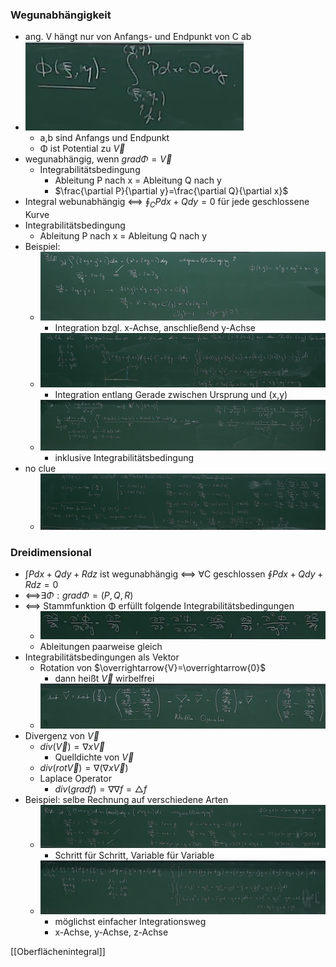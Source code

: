 ### Wegunabhängigkeit
+ ang. V hängt nur von Anfangs- und Endpunkt von C ab
+ ![](../../../z_images/Pasted%20image%2020220316092347.png)
	+ a,b sind Anfangs und Endpunkt
	+ Φ ist Potential zu $\overrightarrow{V}$
+ wegunabhängig, wenn $grad Φ=\overrightarrow{V}$
	+ Integrabilitätsbedingung
		+ Ableitung P nach x = Ableitung Q nach y
		+ $\frac{\partial P}{\partial y}=\frac{\partial Q}{\partial x}$
+ Integral webunabhängig <==> $\oint_C Pdx + Qdy = 0$ für jede geschlossene Kurve
+ Integrabilitätsbedingung
	+ Ableitung P nach x = Ableitung Q nach y
+ Beispiel:
	+ ![](../../../z_images/Pasted%20image%2020220319111156.png)
		+ Integration bzgl. x-Achse, anschließend y-Achse
	+ ![](../../../z_images/Pasted%20image%2020220319111726.png)
		+ Integration entlang Gerade zwischen Ursprung und (x,y)
	+ ![](../../../z_images/Pasted%20image%2020220319112203.png)
		+ inklusive Integrabilitätsbedingung
+ no clue
	+ ![](../../../z_images/Pasted%20image%2020220319114753.png)

### Dreidimensional
+ $\int Pdx+Qdy+Rdz$ ist wegunabhängig <==> ∀C geschlossen $\oint Pdx+Qdy+Rdz=0$
+ <==>$∃Φ:grad Φ=(P,Q,R)$
+ <==> Stammfunktion Φ erfüllt folgende Integrabilitätsbedingungen
	+ ![](../../../z_images/Pasted%20image%2020220319115942.png)
	+ Ableitungen paarweise gleich
+ Integrabilitätsbedingungen als Vektor
	+ Rotation von $\overrightarrow{V}=\overrightarrow{0}$
		+ dann heißt $\overrightarrow{V}$ wirbelfrei
	+ ![](../../../z_images/Pasted%20image%2020220319120455.png)
+ Divergenz von $\overrightarrow{V}$
	+ $div(\overrightarrow{V})=\nabla x \overrightarrow{V}$
		+ Quelldichte von $\overrightarrow{V}$
	+ $div(rot\overrightarrow{V})=\nabla(\nabla x \overrightarrow{V})$
	+ Laplace Operator
		+ $div(grad f)=\nabla\nabla f=△ f$
+ Beispiel: selbe Rechnung auf verschiedene Arten
	+ ![](../../../z_images/Pasted%20image%2020220319125430.png)
		+ Schritt für Schritt, Variable für Variable
	+ ![](../../../z_images/Pasted%20image%2020220319125541.png)
		+ möglichst einfacher Integrationsweg
		+ x-Achse, y-Achse, z-Achse

[[Oberflächenintegral]]